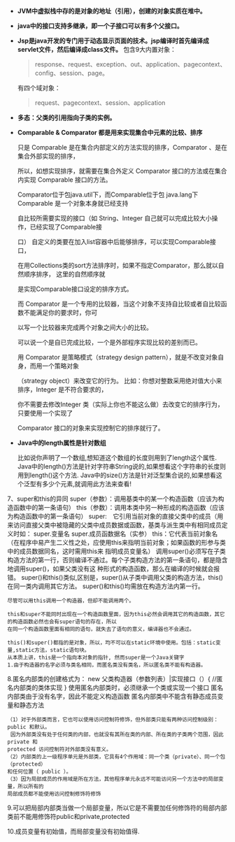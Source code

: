 - **JVM中虚拟栈中存的是对象的地址（引用），创建的对象实质在堆中。**

- **java中的接口支持多继承，即一个子接口可以有多个父接口。**

- **Jsp是java开发的专门用于动态显示页面的技术。jsp编译时首先编译成servlet文件，然后编译成class文件。**
  包含9大内置对象：

  > response、request、exception、out、application、pagecontext、config、session、page。

  有四个域对象：

  > request、pagecontext、session、application

- **多态：父类的引用指向子类的实例。**

- **Comparable & Comparator 都是用来实现集合中元素的比较、排序**

  只是 Comparable 是在集合内部定义的方法实现的排序，Comparator 、是在集合外部实现的排序，

  所以，如想实现排序，就需要在集合外定义 Comparator 接口的方法或在集合内实现 Comparable 接口的方法。

  Comparator位于包java.util下，而Comparable位于包 java.lang下 Comparable 是一个对象本身就已经支持

  自比较所需要实现的接口（如 String、Integer 自己就可以完成比较大小操作，已经实现了Comparable接

  口） 自定义的类要在加入list容器中后能够排序，可以实现Comparable接口，

  在用Collections类的sort方法排序时，如果不指定Comparator，那么就以自然顺序排序， 这里的自然顺序就

  是实现Comparable接口设定的排序方式。

  而 Comparator 是一个专用的比较器，当这个对象不支持自比较或者自比较函数不能满足你的要求时，你可

  以写一个比较器来完成两个对象之间大小的比较。

  可以说一个是自已完成比较，一个是外部程序实现比较的差别而已。 

  用 Comparator 是策略模式（strategy design pattern），就是不改变对象自身，而用一个策略对象

  （strategy object）来改变它的行为。 比如：你想对整数采用绝对值大小来排序，Integer 是不符合要求的，

  你不需要去修改Integer 类（实际上你也不能这么做）去改变它的排序行为，只要使用一个实现了 

  Comparator 接口的对象来实现控制它的排序就行了。

- **Java中的length属性是针对数组**

  比如说你声明了一个数组,想知道这个数组的长度则用到了length这个属性.
     Java中的length()方法是针对字符串String说的,如果想看这个字符串的长度则用到length()这个方法.
     Java中的size()方法是针对泛型集合说的,如果想看这个泛型有多少个元素,就调用此方法来查看!

7、super和this的异同
	super（参数）：调用基类中的某一个构造函数（应该为构造函数中的第一条语句） 
	this（参数）：调用本类中另一种形成的构造函数（应该为构造函数中的第一条语句）
	super:　它引用当前对象的直接父类中的成员（用来访问直接父类中被隐藏的父类中成员数据或函数，基类与派生类中有相同成员定义时如：
            super.变量名    super.成员函数据名（实参）
	this：它代表当前对象名（在程序中易产生二义性之处，应使用this来指明当前对象；如果函数的形参与类中的成员数据同名，这时需用this来
            指明成员变量名）
	调用super()必须写在子类构造方法的第一行，否则编译不通过。每个子类构造方法的第一条语句，都是隐含地调用super()，如果父类没有这
            种形式的构造函数，那么在编译的时候就会报错。
	super()和this()类似,区别是，super()从子类中调用父类的构造方法，this()在同一类内调用其它方法。
	super()和this()均需放在构造方法内第一行。
	

    尽管可以用this调用一个构造器，但却不能调用两个。
    
    this和super不能同时出现在一个构造函数里面，因为this必然会调用其它的构造函数，其它的构造函数必然也会有super语句的存在，所以
    在同一个构造函数里面有相同的语句，就失去了语句的意义，编译器也不会通过。
    
    this()和super()都指的是对象，所以，均不可以在static环境中使用。包括：static变量,static方法，static语句块。
    从本质上讲，this是一个指向本对象的指针, 然而super是一个Java关键字
    1.由于构造器的名字必须与类名相同，而匿名类没有类名，所以匿名类不能有构造器。

8.匿名内部类的创建格式为： new 父类构造器（参数列表）|实现接口（）{
                                             //匿名内部类的类体实现
                                             }
    使用匿名内部类时，必须继承一个类或实现一个接口
    匿名内部类由于没有名字，因此不能定义构造函数
    匿名内部类中不能含有静态成员变量和静态方法 

    （1）对于外部类而言，它也可以使用访问控制符修饰，但外部类只能有两种访问控制级别： public 和默认。
     因为外部类没有处于任何类的内部，也就没有其所在类的内部、所在类的子类两个范围，因此 private 和 
    protected 访问控制符对外部类没有意义。
    （2）内部类的上一级程序单元是外部类，它具有4个作用域：同一个类（private）、同一个包（protected）
    和任何位置（ public ）。
    （3）因为局部成员的作用域是所在方法，其他程序单元永远不可能访问另一个方法中的局部变量，所以所有的
    局部成员都不能使用访问控制修饰符修饰

 9.可以把局部内部类当做一个局部变量，所以它是不需要加任何修饰符的局部内部类前不能用修饰符public和private,protected

 10.成员变量有初始值，而局部变量没有初始值得.